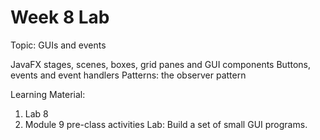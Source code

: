 # Week 8 Lab

Topic: GUIs and events

JavaFX stages, scenes, boxes, grid panes and GUI components
Buttons, events and event handlers
Patterns: the observer pattern

Learning Material:
1. Lab 8
2. Module 9 pre-class activities
Lab: Build a set of small GUI programs.




